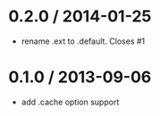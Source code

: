 
0.2.0 / 2014-01-25
==================

 * rename .ext to .default. Closes #1

0.1.0 / 2013-09-06
==================

 * add .cache option support
